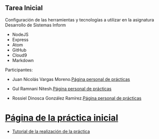 ## Tarea Inicial

Configuración de las herramientas y tecnologías a utilizar en la asignatura Desarrollo de Sistemas Inform

* NodeJS
* Express
* Atom
* GitHub
* Cloud9
* Markdown

Participantes: 

* Juan Nicolás Vargas Moreno.[Página personal de prácticas](http://alu0100706734.github.io/)

* Gul Ramnani Nitesh.[Página personal de prácticas](http://alu0100814651.github.io/blog/index.html)

* Rossiel Dinosca González Ramírez.[Página personal de prácticas](http://alu0100763478.github.io/)


[Página de la práctica inicial](https://github.com/ULL-ESIT-GRADOII-DSI/tareas-iniciales-rossiel-nitesh-nico)
=======
* [Tutorial de la realización de la práctica](http://ull-esit-gradoii-dsi.github.io/tareas-iniciales-rossiel-nitesh-nico/)
